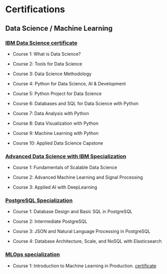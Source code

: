 # Certifications

## Data Science / Machine Learning

### [IBM Data Science certificate](https://www.coursera.org/professional-certificates/ibm-data-science)

- Course 1: What is Data Science?

- Course 2: Tools for Data Science

- Course 3: Data Science Methodology

- Course 4: Python for Data Science, AI & Development

- Course 5: Python Project for Data Science

- Course 6: Databases and SQL for Data Science with Python

- Course 7: Data Analysis with Python

- Course 8: Data Visualization with Python

- Course 9: Machine Learning with Python

- Course 10: Applied Data Science Capstone

### [Advanced Data Science with IBM Specialization](https://www.coursera.org/specializations/advanced-data-science-ibm#courses)

- Course 1: Fundamentals of Scalable Data Science

- Course 2: Advanced Machine Learning and Signal Processing

- Course 3: Applied AI with DeepLearning

### [PostgreSQL Specialization](https://www.coursera.org/specializations/postgresql-for-everybody)

- Course 1: Database Design and Basic SQL in PostgreSQL

- Course 2: Intermediate PostgreSQL

- Course 3: JSON and Natural Language Processing in PostgreSQL

- Course 4: Database Architecture, Scale, and NoSQL with Elasticsearch

### [MLOps specialization](https://www.coursera.org/specializations/machine-learning-engineering-for-production-mlops)

- Course 1: Introduction to Machine Learning in Production. [certificate](https://coursera.org/verify/PARJFVVC4JY9)
